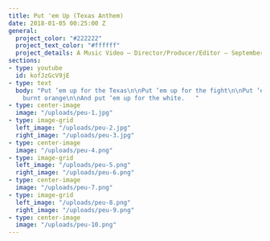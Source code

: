 ```yaml
---
title: Put 'em Up (Texas Anthem)
date: 2018-01-05 00:25:00 Z
general:
  project_color: "#222222"
  project_text_color: "#ffffff"
  project_details: A Music Video – Director/Producer/Editor – September 2015
sections:
- type: youtube
  id: kofJzGcV9jE
- type: text
  body: "Put ‘em up for the Texas\n\nPut ‘em up for the fight\n\nPut ‘em up for the
    burnt orange\n\nAnd put ‘em up for the white.   "
- type: center-image
  image: "/uploads/peu-1.jpg"
- type: image-grid
  left_image: "/uploads/peu-2.jpg"
  right_image: "/uploads/peu-3.jpg"
- type: center-image
  image: "/uploads/peu-4.png"
- type: image-grid
  left_image: "/uploads/peu-5.png"
  right_image: "/uploads/peu-6.png"
- type: center-image
  image: "/uploads/peu-7.png"
- type: image-grid
  left_image: "/uploads/peu-8.png"
  right_image: "/uploads/peu-9.png"
- type: center-image
  image: "/uploads/peu-10.png"
---
```


